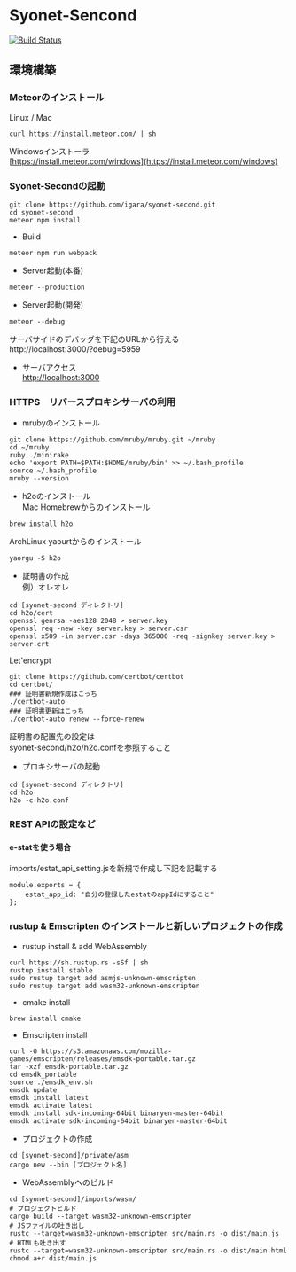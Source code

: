 # Syonet-Sencond

[![Build Status](https://travis-ci.org/igara/syonet-second.svg?branch=master)](https://travis-ci.org/igara/syonet-second)

## 環境構築

### Meteorのインストール  
Linux / Mac  
```
curl https://install.meteor.com/ | sh
```

Windowsインストーラ  
[https://install.meteor.com/windows](https://install.meteor.com/windows)  

### Syonet-Secondの起動

```
git clone https://github.com/igara/syonet-second.git
cd syonet-second
meteor npm install
```

- Build
```
meteor npm run webpack
```

- Server起動(本番)  
```
meteor --production
```

- Server起動(開発)  
```
meteor --debug
```
サーバサイドのデバッグを下記のURLから行える  
http://localhost:3000/?debug=5959

- サーバアクセス  
[http://localhost:3000](http://localhost:3000)

### HTTPS　リバースプロキシサーバの利用

- mrubyのインストール  
```
git clone https://github.com/mruby/mruby.git ~/mruby
cd ~/mruby
ruby ./minirake
echo 'export PATH=$PATH:$HOME/mruby/bin' >> ~/.bash_profile
source ~/.bash_profile
mruby --version
```

- h2oのインストール  
Mac Homebrewからのインストール
```
brew install h2o
```

ArchLinux yaourtからのインストール
```
yaorgu -S h2o
```

- 証明書の作成  
例）オレオレ  
```
cd [syonet-second ディレクトリ]
cd h2o/cert
openssl genrsa -aes128 2048 > server.key
openssl req -new -key server.key > server.csr
openssl x509 -in server.csr -days 365000 -req -signkey server.key > server.crt
```
Let'encrypt  
```
git clone https://github.com/certbot/certbot
cd certbot/
### 証明書新規作成はこっち
./certbot-auto
### 証明書更新はこっち
./certbot-auto renew --force-renew
```
証明書の配置先の設定は  
syonet-second/h2o/h2o.confを参照すること

- プロキシサーバの起動  
```
cd [syonet-second ディレクトリ]
cd h2o
h2o -c h2o.conf
```

### REST APIの設定など

#### e-statを使う場合

imports/estat_api_setting.jsを新規で作成し下記を記載する

```
module.exports = {
	estat_app_id: "自分の登録したestatのappIdにすること"
};
```

### rustup & Emscripten のインストールと新しいプロジェクトの作成

- rustup install & add WebAssembly  
```
curl https://sh.rustup.rs -sSf | sh
rustup install stable
sudo rustup target add asmjs-unknown-emscripten
sudo rustup target add wasm32-unknown-emscripten
```

- cmake install
```
brew install cmake
```

- Emscripten install  
```
curl -O https://s3.amazonaws.com/mozilla-games/emscripten/releases/emsdk-portable.tar.gz
tar -xzf emsdk-portable.tar.gz
cd emsdk_portable
source ./emsdk_env.sh
emsdk update
emsdk install latest
emsdk activate latest
emsdk install sdk-incoming-64bit binaryen-master-64bit
emsdk activate sdk-incoming-64bit binaryen-master-64bit
```

- プロジェクトの作成  
```
cd [syonet-second]/private/asm
cargo new --bin [プロジェクト名]
```

- WebAssemblyへのビルド  
```
cd [syonet-second]/imports/wasm/
# プロジェクトビルド
cargo build --target wasm32-unknown-emscripten
# JSファイルの吐き出し
rustc --target=wasm32-unknown-emscripten src/main.rs -o dist/main.js
# HTMLも吐き出す
rustc --target=wasm32-unknown-emscripten src/main.rs -o dist/main.html
chmod a+r dist/main.js
```
